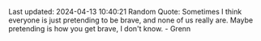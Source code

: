 Last updated: 2024-04-13 10:40:21
Random Quote: Sometimes I think everyone is just pretending to be brave, and none of us really are.  Maybe pretending is how you get brave, I don't know.  -  Grenn